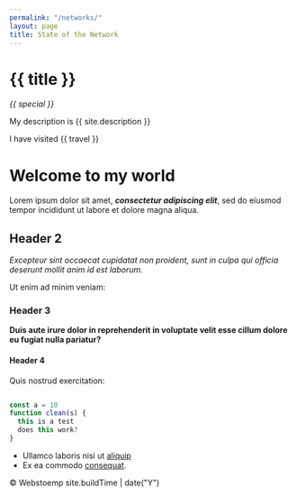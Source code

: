 ```yaml
---
permalink: "/networks/"
layout: page
title: State of the Network
---
```


# {{ title }}

_{{ special }}_

My description is {{ site.description }}

I have visited
{{ travel }}


# Welcome to my world

Lorem ipsum dolor sit amet, ***consectetur adipiscing elit***, sed do eiusmod tempor incididunt ut labore et dolore magna aliqua.

## Header 2

*Excepteur sint occaecat cupidatat non proident, sunt in culpa qui officia deserunt mollit anim id est laborum.*

Ut enim ad minim veniam:

### Header 3

**Duis aute irure dolor in reprehenderit in voluptate velit esse cillum dolore eu fugiat nulla pariatur?**

#### Header 4

Quis nostrud exercitation:

```javascript

const a = 10
function clean(s) {
  this is a test
  does this work?
}

```

* Ullamco laboris nisi ut [aliquip](https://example.com)
* Ex ea commodo [consequat](https://example.com).


<div class="c-sitefooter__copyright">
  <p class="u-margin-all-none">&copy; Webstoemp
   site.buildTime | date("Y") </p>
</div>
